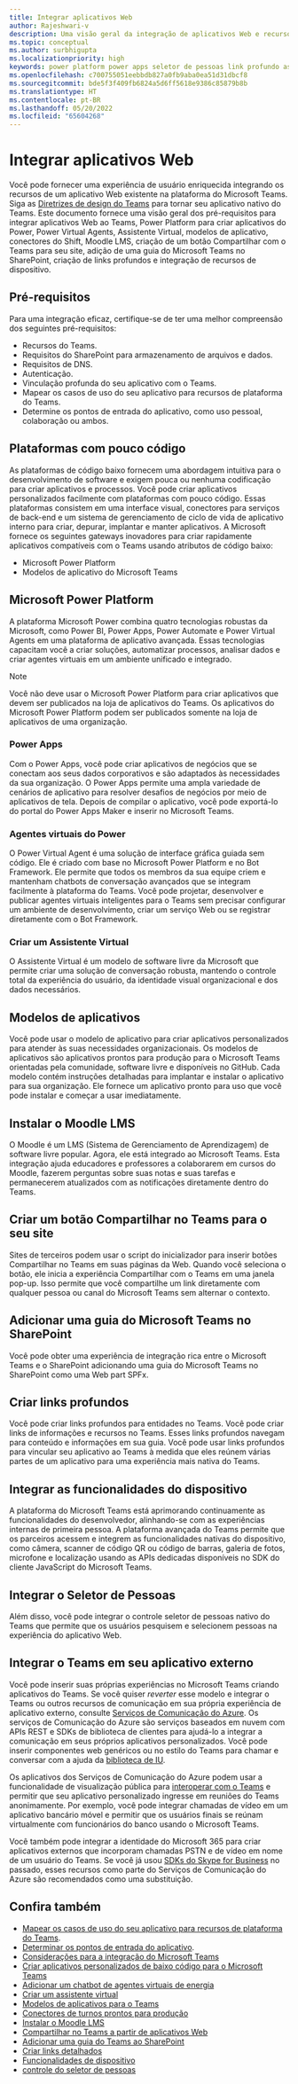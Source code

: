```yaml
---
title: Integrar aplicativos Web
author: Rajeshwari-v
description: Uma visão geral da integração de aplicativos Web e recursos de dispositivo com o aplicativo Microsoft Teams.
ms.topic: conceptual
ms.author: surbhigupta
ms.localizationpriority: high
keywords: power platform power apps seletor de pessoas link profundo assistente de agente virtual compartilhar com o Teams
ms.openlocfilehash: c700755051eebbdb827a0fb9aba0ea51d31dbcf8
ms.sourcegitcommit: bde5f3f409fb6824a5d6ff5618e9386c85879b8b
ms.translationtype: HT
ms.contentlocale: pt-BR
ms.lasthandoff: 05/20/2022
ms.locfileid: "65604268"
---
```

# <a name="integrate-web-apps"></a>Integrar aplicativos Web

Você pode fornecer uma experiência de usuário enriquecida integrando os recursos de um aplicativo Web existente na plataforma do Microsoft Teams. Siga as [Diretrizes de design do Teams](~/concepts/design/understand-use-cases.md) para tornar seu aplicativo nativo do Teams.
Este documento fornece uma visão geral dos pré-requisitos para integrar aplicativos Web ao Teams, Power Platform para criar aplicativos do Power, Power Virtual Agents, Assistente Virtual, modelos de aplicativo, conectores do Shift, Moodle LMS, criação de um botão Compartilhar com o Teams para seu site, adição de uma guia do Microsoft Teams no SharePoint, criação de links profundos e integração de recursos de dispositivo.

## <a name="prerequisites"></a>Pré-requisitos

Para uma integração eficaz, certifique-se de ter uma melhor compreensão dos seguintes pré-requisitos:

* Recursos do Teams.
* Requisitos do SharePoint para armazenamento de arquivos e dados.
* Requisitos de DNS.
* Autenticação.
* Vinculação profunda do seu aplicativo com o Teams.
* Mapear os casos de uso do seu aplicativo para recursos de plataforma do Teams.
* Determine os pontos de entrada do aplicativo, como uso pessoal, colaboração ou ambos.

## <a name="low-code-platforms"></a>Plataformas com pouco código

As plataformas de código baixo fornecem uma abordagem intuitiva para o desenvolvimento de software e exigem pouca ou nenhuma codificação para criar aplicativos e processos. Você pode criar aplicativos personalizados facilmente com plataformas com pouco código. Essas plataformas consistem em uma interface visual, conectores para serviços de back-end e um sistema de gerenciamento de ciclo de vida de aplicativo interno para criar, depurar, implantar e manter aplicativos. A Microsoft fornece os seguintes gateways inovadores para criar rapidamente aplicativos compatíveis com o Teams usando atributos de código baixo:

* Microsoft Power Platform
* Modelos de aplicativo do Microsoft Teams

## <a name="microsoft-power-platform"></a>Microsoft Power Platform

A plataforma Microsoft Power combina quatro tecnologias robustas da Microsoft, como Power BI, Power Apps, Power Automate e Power Virtual Agents em uma plataforma de aplicativo avançada. Essas tecnologias capacitam você a criar soluções, automatizar processos, analisar dados e criar agentes virtuais em um ambiente unificado e integrado.

>[!NOTE]
>Você não deve usar o Microsoft Power Platform para criar aplicativos que devem ser publicados na loja de aplicativos do Teams. Os aplicativos do Microsoft Power Platform podem ser publicados somente na loja de aplicativos de uma organização.

### <a name="power-apps"></a>Power Apps

Com o Power Apps, você pode criar aplicativos de negócios que se conectam aos seus dados corporativos e são adaptados às necessidades da sua organização. O Power Apps permite uma ampla variedade de cenários de aplicativo para resolver desafios de negócios por meio de aplicativos de tela. Depois de compilar o aplicativo, você pode exportá-lo do portal do Power Apps Maker e inserir no Microsoft Teams.

### <a name="power-virtual-agents"></a>Agentes virtuais do Power

O Power Virtual Agent é uma solução de interface gráfica guiada sem código. Ele é criado com base no Microsoft Power Platform e no Bot Framework. Ele permite que todos os membros da sua equipe criem e mantenham chatbots de conversação avançados que se integram facilmente à plataforma do Teams. Você pode projetar, desenvolver e publicar agentes virtuais inteligentes para o Teams sem precisar configurar um ambiente de desenvolvimento, criar um serviço Web ou se registrar diretamente com o Bot Framework.

### <a name="create-virtual-assistant"></a>Criar um Assistente Virtual

O Assistente Virtual é um modelo de software livre da Microsoft que permite criar uma solução de conversação robusta, mantendo o controle total da experiência do usuário, da identidade visual organizacional e dos dados necessários.

## <a name="app-templates"></a>Modelos de aplicativos

Você pode usar o modelo de aplicativo para criar aplicativos personalizados para atender às suas necessidades organizacionais. Os modelos de aplicativos são aplicativos prontos para produção para o Microsoft Teams orientadas pela comunidade, software livre e disponíveis no GitHub. Cada modelo contém instruções detalhadas para implantar e instalar o aplicativo para sua organização. Ele fornece um aplicativo pronto para uso que você pode instalar e começar a usar imediatamente.

## <a name="install-moodle-lms"></a>Instalar o Moodle LMS

O Moodle é um LMS (Sistema de Gerenciamento de Aprendizagem) de software livre popular. Agora, ele está integrado ao Microsoft Teams. Esta integração ajuda educadores e professores a colaborarem em cursos do Moodle, fazerem perguntas sobre suas notas e suas tarefas e permanecerem atualizados com as notificações diretamente dentro do Teams.

## <a name="create-a-share-to-teams-button-for-your-website"></a>Criar um botão Compartilhar no Teams para o seu site

Sites de terceiros podem usar o script do inicializador para inserir botões Compartilhar no Teams em suas páginas da Web. Quando você seleciona o botão, ele inicia a experiência Compartilhar com o Teams em uma janela pop-up. Isso permite que você compartilhe um link diretamente com qualquer pessoa ou canal do Microsoft Teams sem alternar o contexto.

## <a name="add-a-microsoft-teams-tab-in-sharepoint"></a>Adicionar uma guia do Microsoft Teams no SharePoint

Você pode obter uma experiência de integração rica entre o Microsoft Teams e o SharePoint adicionando uma guia do Microsoft Teams no SharePoint como uma Web part SPFx.

## <a name="create-deep-link"></a>Criar links profundos

Você pode criar links profundos para entidades no Teams. Você pode criar links de informações e recursos no Teams. Esses links profundos navegam para conteúdo e informações em sua guia. Você pode usar links profundos para vincular seu aplicativo ao Teams à medida que eles reúnem várias partes de um aplicativo para uma experiência mais nativa do Teams.

## <a name="integrate-device-capabilities"></a>Integrar as funcionalidades do dispositivo

A plataforma do Microsoft Teams está aprimorando continuamente as funcionalidades do desenvolvedor, alinhando-se com as experiências internas de primeira pessoa. A plataforma avançada do Teams permite que os parceiros acessem e integrem as funcionalidades nativas do dispositivo, como câmera, scanner de código QR ou código de barras, galeria de fotos, microfone e localização usando as APIs dedicadas disponíveis no SDK do cliente JavaScript do Microsoft Teams.

## <a name="integrate-people-picker"></a>Integrar o Seletor de Pessoas

Além disso, você pode integrar o controle seletor de pessoas nativo do Teams que permite que os usuários pesquisem e selecionem pessoas na experiência do aplicativo Web.

## <a name="integrate-teams-in-your-external-app"></a>Integrar o Teams em seu aplicativo externo

Você pode inserir suas próprias experiências no Microsoft Teams criando aplicativos do Teams. Se você quiser *reverter* esse modelo e integrar o Teams ou outros recursos de comunicação em sua própria experiência de aplicativo externo, consulte [Serviços de Comunicação do Azure](/azure/communication-services/overview). Os serviços de Comunicação do Azure são serviços baseados em nuvem com APIs REST e SDKs de biblioteca de clientes para ajudá-lo a integrar a comunicação em seus próprios aplicativos personalizados. Você pode inserir componentes web genéricos ou no estilo do Teams para chamar e conversar com a ajuda da [ biblioteca de IU](https://azure.github.io/communication-ui-library/).

Os aplicativos dos Serviços de Comunicação do Azure podem usar a funcionalidade de visualização pública para [interoperar com o Teams](/azure/communication-services/concepts/teams-interop) e permitir que seu aplicativo personalizado ingresse em reuniões do Teams anonimamente. Por exemplo, você pode integrar chamadas de vídeo em um aplicativo bancário móvel e permitir que os usuários finais se reúnam virtualmente com funcionários do banco usando o Microsoft Teams.

Você também pode integrar a identidade do Microsoft 365 para criar aplicativos externos que incorporam chamadas PSTN e de vídeo em nome de um usuário do Teams. Se você já usou [SDKs do Skype for Business](/skype-sdk/appsdk/skypeappsdk) no passado, esses recursos como parte do Serviços de Comunicação do Azure são recomendados como uma substituição.

## <a name="see-also"></a>Confira também

* [Mapear os casos de uso do seu aplicativo para recursos de plataforma do Teams](~/concepts/design/map-use-cases.md).
* [Determinar os pontos de entrada do aplicativo](~/concepts/extensibility-points.md).
* [Considerações para a integração do Microsoft Teams](~/samples/integrating-web-apps.md)
* [Criar aplicativos personalizados de baixo código para o Microsoft Teams](~/samples/teams-low-code-solutions.md)
* [Adicionar um chatbot de agentes virtuais de energia](~/bots/how-to/add-power-virtual-agents-bot-to-teams.md)
* [Criar um assistente virtual](~/samples/virtual-assistant.md)
* [Modelos de aplicativos para o Teams](~/samples/app-templates.md)
* [Conectores de turnos prontos para produção](~/samples/shifts-wfm-connectors.md)
* [Instalar o Moodle LMS](~/resources/moodleinstructions.md)
* [Compartilhar no Teams a partir de aplicativos Web](~/concepts/build-and-test/share-to-teams-from-web-apps.md)
* [Adicionar uma guia do Teams ao SharePoint](~/tabs/how-to/tabs-in-sharepoint.md)
* [Criar links detalhados](~/concepts/build-and-test/deep-links.md)
* [Funcionalidades de dispositivo](~/concepts/device-capabilities/device-capabilities-overview.md)
* [controle do seletor de pessoas](~/concepts/device-capabilities/people-picker-capability.md)

